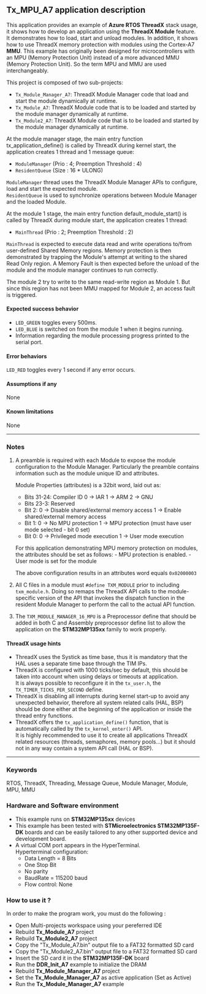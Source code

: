 ## **Tx_MPU_A7 application description**

This application provides an example of **Azure RTOS ThreadX** stack usage, it shows how to develop an application using the **ThreadX Module** feature.
It demonstrates how to load, start and unload modules.
In addition, it shows how to use ThreadX memory protection with modules using the Cortex-A7 **MMU**.
This example has originally been designed for microcontrollers with an MPU (Memory Protection Unit) instead of a more advanced MMU (Memory Protection Unit).
So the term MPU and MMU are used interchangeably.

This project is composed of two sub-projects:

- `Tx_Module_Manager_A7`: ThreadX Module Manager code that load and start the module dynamically at runtime.
- `Tx_Module_A7`: ThreadX Module code that is to be loaded and started by the module manager dynamically at runtime.
- `Tx_Module2_A7`: ThreadX Module code that is to be loaded and started by the module manager dynamically at runtime.

At the module manager stage, the main entry function tx_application_define() is called by ThreadX during kernel start, the application creates 1 thread and 1 message queue:
- `ModuleManager` (Prio : 4; Preemption Threshold : 4)
- `ResidentQueue` (Size : 16 * ULONG)

`ModuleManager` thread uses the ThreadX Module Manager APIs to configure, load and start the expected module.  
`ResidentQueue` is used to synchronize operations between Module Manager and the loaded Module.

At the module 1 stage, the main entry function default_module_start() is called by ThreadX during module start, the application creates 1 thread:
- `MainThread` (Prio : 2; Preemption Threshold : 2)

`MainThread` is expected to execute data read and write operations to/from user-defined Shared Memory regions. Memory protection is then demonstrated by trapping the Module's attempt at writing to the shared Read Only region. A Memory Fault is then expected before the unload of the module and the module manager continues to run correctly.

The module 2 try to write to the same read-write region as Module 1. But since this region has not been MMU mapped for Module 2, an access fault is triggered.

#### **Expected success behavior**

- `LED_GREEN` toggles every 500ms.
- `LED_BLUE` is switched on from the module 1 when it begins running.
- Information regarding the module processing progress printed to the serial port.

#### **Error behaviors**

`LED_RED` toggles every 1 second if any error occurs.

#### **Assumptions if any**
None

#### **Known limitations**
None

---

### **Notes**

1. A preamble is required with each Module to expose the module configuration to the Module Manager. Particularly the preamble contains information such as the module unique ID and attributes.
	
	Module Properties (attributes) is a 32bit word, laid out as:
	- Bits 31-24: Compiler ID 0 -> IAR 1 -> ARM 2 -> GNU
	- Bits 23-3: Reserved
	- Bit 2: 0 -> Disable shared/external memory access 1 -> Enable shared/external memory access
	- Bit 1: 0 -> No MPU protection 1 -> MPU protection (must have user mode selected - bit 0 set)
	- Bit 0: 0 -> Privileged mode execution 1 -> User mode execution
	
	For this application demonstrating MPU memory protection on modules, the attributes should be set as follows:
		- MPU protection is enabled.
		- User mode is set for the module
	
	The above configuration results in an attributes word equals `0x02000003`

2. All C files in a module must `#define TXM_MODULE` prior to including `txm_module.h`. Doing so remaps the ThreadX API calls to the module-specific version of the API that invokes the dispatch function in the resident Module Manager to perform the call to the actual API function.

3. The `TXM_MODULE_MANAGER_16_MPU` is a Preprocessor define that should be added in both C and Assembly preprocessor define list to allow the application on the **STM32MP135xx** family to work properly.

#### **ThreadX usage hints**

- ThreadX uses the Systick as time base, thus it is mandatory that the HAL uses a separate time base through the TIM IPs.
- ThreadX is configured with 1000 ticks/sec by default, this should be taken into account when using delays or timeouts at application.  
	It is always possible to reconfigure it in the `tx_user.h`, the `TX_TIMER_TICKS_PER_SECOND` define.
- ThreadX is disabling all interrupts during kernel start-up to avoid any unexpected behavior, therefore all system related calls (HAL, BSP) should be done either at the beginning of the application or inside the thread entry functions.
- ThreadX offers the `tx_application_define()` function, that is automatically called by the `tx_kernel_enter()` API.  
	It is highly recommended to use it to create all applications ThreadX related resources (threads, semaphores, memory pools...) but it should not in any way contain a system API call (HAL or BSP).

---

### **Keywords**

RTOS, ThreadX, Threading, Message Queue, Module Manager, Module, MPU, MMU

### **Hardware and Software environment**

- This example runs on **STM32MP135xx** devices
- This example has been tested with **STMicroelectronics STM32MP135F-DK** boards and can be easily tailored to any other supported device and development board.
- A virtual COM port appears in the HyperTerminal.  
	Hyperterminal configuration:
	+ Data Length = 8 Bits
	+ One Stop Bit
	+ No parity
	+ BaudRate = 115200 baud
	+ Flow control: None

### **How to use it ?**

In order to make the program work, you must do the following :
- Open Multi-projects workspace using your pereferred IDE
- Rebuild **Tx_Module_A7** project
- Rebuild **Tx_Module2_A7** project
- Copy the "Tx_Module_A7.bin" output file to a FAT32 formatted SD card
- Copy the "Tx_Module2_A7.bin" output file to a FAT32 formatted SD card
- Insert the SD card it in the **STM32MP135F-DK** board
- Run the **DDR_Init_A7** example to initialize the DRAM
- Rebuild **Tx_Module_Manager_A7** project
- Set the **Tx_Module_Manager_A7** as active application (Set as Active)
- Run the **Tx_Module_Manager_A7** example
